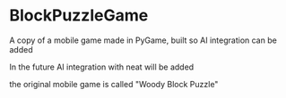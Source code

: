 # BlockPuzzleGame
A copy of a mobile game made in PyGame, built so AI integration can be added

In the future AI integration with neat will be added

the original mobile game is called "Woody Block Puzzle"
